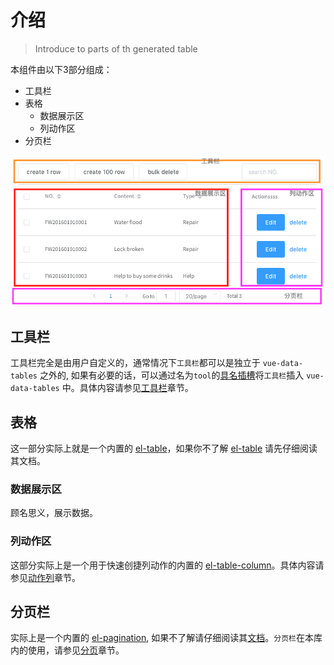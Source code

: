 # 介绍
> Introduce to parts of th generated table

本组件由以下3部分组成：

* 工具栏
* 表格
  * 数据展示区
  * 列动作区
* 分页栏

![](../_media/intro-cn.png)

## 工具栏
工具栏完全是由用户自定义的，通常情况下`工具栏`都可以是独立于 `vue-data-tables` 之外的, 如果有必要的话，可以通过名为`tool`的[具名插槽](https://cn.vuejs.org/v2/guide/components-slots.html#%E5%85%B7%E5%90%8D%E6%8F%92%E6%A7%BD)将`工具栏`插入 `vue-data-tables` 中。具体内容请参见[工具栏](zh-cn/actionBar.md)章节。

## 表格
这一部分实际上就是一个内置的 [el-table](http://element.eleme.io/#/zh-CN/component/table)，如果你不了解 [el-table](http://element.eleme.io/#/zh-CN/component/table) 请先仔细阅读其文档。

### 数据展示区
顾名思义，展示数据。

### 列动作区
这部分实际上是一个用于快速创捷列动作的内置的 [el-table-column](http://element.eleme.io/#/zh-CN/component/table#table-column-attributes)。具体内容请参见[动作列](zh-cn/actionCol.md)章节。

## 分页栏
实际上是一个内置的 [el-pagination](http://element.eleme.io/#/component/pagination), 如果不了解请仔细阅读其[文档](http://element.eleme.io/#/zh-CN/component/pagination)。`分页栏`在本库内的使用，请参见[分页](zh-cn/pagination.md)章节。
